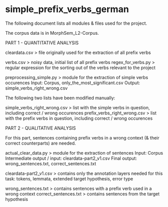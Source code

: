 # simple_prefix_verbs_german

The following document lists all modules & files used for the project.

The corpus data is in MorphSem_L2-Corpus.

PART 1 - QUANTITATIVE ANALYSIS

cleardata.csv > file originally used for the extraction of all prefix verbs

verbs.csv > noisy data, initial list of all prefix verbs
regex_for_verbs.py > regular expression for the sorting out of the verbs relevant to the project

preprocessing_simple.py > module for the extraction of simple verbs occurences
	Input: Corpus, only_the_most_significant.csv
	Output: simple_verbs_right_wrong.csv

The following two lists have been modified manually:

simple_verbs_right_wrong.csv > list with the simple verbs in question, including correct / wrong occurences
prefix_verbs_right_wrong.csv > list with the prefix verbs in question, including correct / wrong occurences

PART 2 - QUALITATIVE ANALYSIS

For this part, sentences containing prefix verbs in a wrong context (& their correct counterparts) are needed.

actual_clear_data.py > module for the extraction of sentences
	Input: Corpus
	Intermediate output / input: cleardata-part2_v1.csv
	Final output: wrong_sentences.txt, correct_sentences.txt

cleardata-part2_v1.csv > contains only the annotation layers needed for this task: tokens, lemmata, extended target hypothesis, error type 

wrong_sentences.txt > contains sentences with a prefix verb used in a wrong context
correct_sentences.txt > contains sentences from the target hypothesis